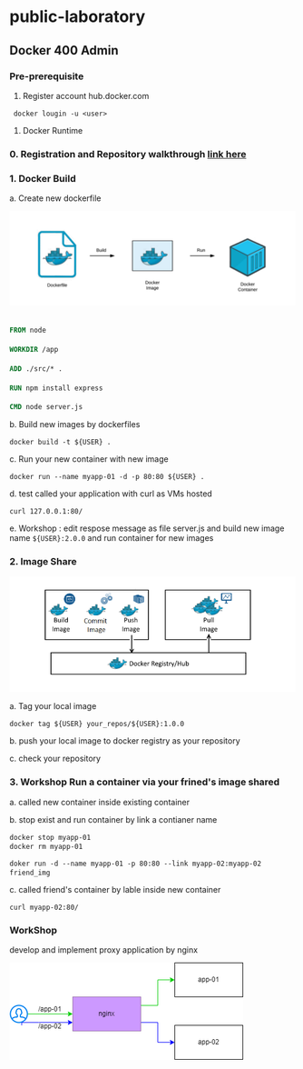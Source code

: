 # public-laboratory
## Docker 400 Admin

### Pre-prerequisite

1. Register account hub.docker.com 

```
 docker lougin -u <user> 
 ```

1. Docker Runtime


### 0. Registration and Repository walkthrough [link here](https://hub.docker.com/signup)


### 1. Docker Build

a. Create new dockerfile

![dockerfile](./image/dockerfile.png)

```Dockerfile 

FROM node

WORKDIR /app

ADD ./src/* .

RUN npm install express

CMD node server.js


 ```

b. Build new images by dockerfiles

```
docker build -t ${USER} .
```

c. Run your new container with new image

```
docker run --name myapp-01 -d -p 80:80 ${USER} .
```

d. test called your application with curl as VMs hosted

```
curl 127.0.0.1:80/
```

e. Workshop : edit respose message as file server.js and build new image name `${USER}:2.0.0` and run container for new images


### 2. Image Share
![dockerhub](./image/docker-hup.png)

a. Tag your local image

```
docker tag ${USER} your_repos/${USER}:1.0.0
```

b. push your local image to docker registry as your repository

c. check your repository

### 3. Workshop Run a container via your frined's image shared

a. called new container inside existing container

b. stop exist and run container by link a contianer name

```
docker stop myapp-01
docker rm myapp-01

```

```
doker run -d --name myapp-01 -p 80:80 --link myapp-02:myapp-02 friend_img

```

c. called friend's container by lable inside  new container

```
curl myapp-02:80/ 
```

### WorkShop 

develop and implement proxy application by nginx

![proxy](./image/proxy-workshop.png)